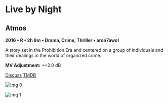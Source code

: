 # Live by Night

## Atmos

**2016 • R • 2h 9m • Drama, Crime, Thriller • aron7awol**

A story set in the Prohibition Era and centered on a group of individuals and their dealings in the world of organized crime.

**MV Adjustment:** ++2.0 dB

[Discuss](https://www.avsforum.com/threads/bass-eq-for-filtered-movies.2995212/post-56868774)  [TMDB](259695)

![img 0](https://i.imgur.com/SE7NQci.jpg)

![img 1](https://i.imgur.com/6t5yC5f.png)


